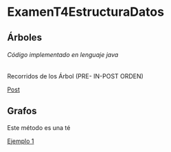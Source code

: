 # ExamenT4EstructuraDatos

## Árboles

###### Código implementado en lenguaje java

Recorridos de los  Árbol (PRE- IN-POST ORDEN)

[Post](https://github.com/GABOHDEZ2001/PROBLEMARIOTEMA4METODOS/blob/main/T4-E2-Problemario/src/M%C3%A9todoDeTrapecio/MetodoTrapecio1.java)


## Grafos

Este método es una té

[Ejemplo 1](https://github.com/GABOHDEZ2001/PROBLEMARIOTEMA4METODOS/blob/main/T4-E2-Problemario/src/M%C3%A9todoDeTrapecio/MetodoTrapecio1.java)
